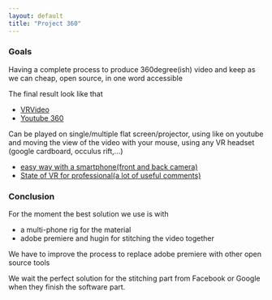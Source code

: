 ```yaml
---
layout: default
title: "Project 360"
---
```


### Goals

Having a complete process to produce 360degree(ish) video and keep as we can cheap, open source, in one word accessible

The final result look like that

- [VRVideo](http://www.vrideo.com/)
- [Youtube 360](https://www.youtube.com/channel/UCzuqhhs6NWbgTzMuM09WKDQ)

Can be played on single/multiple flat screen/projector, using like on youtube and moving the view of the video with your mouse, using any VR headset (google cardboard, occulus rift,...)

- [easy way with a smartphone(front and back camera)](http://camera360now.xyz/recored-360-degree-video-by-smartphone/)
- [State of VR for professional(a lot of useful comments)](http://stateofvr.com/)

### Conclusion

For the moment the best solution we use is with

- a multi-phone rig for the material
- adobe premiere and hugin for stitching the video together

We have to improve the process to replace adobe premiere with other open source tools

We wait the perfect solution for the stitching part from Facebook or Google when they finish the software part.
